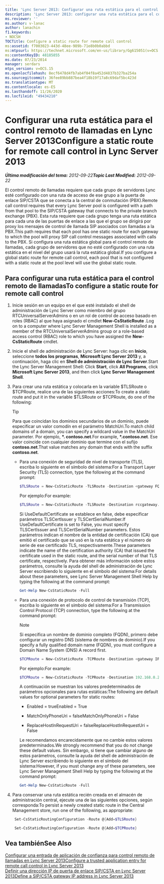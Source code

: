```yaml
---
title: 'Lync Server 2013: Configurar una ruta estática para el control remoto de llamadas'
description: 'Lync Server 2013: configurar una ruta estática para el control remoto de llamadas.'
ms.reviewer: ''
ms.author: v-lanac
author: lanachin
f1.keywords:
- NOCSH
TOCTitle: Configure a static route for remote call control
ms:assetid: f7003023-443d-48ee-989b-71e8b0b0abbd
ms:mtpsurl: https://technet.microsoft.com/en-us/library/Gg615051(v=OCS.15)
ms:contentKeyID: 48185855
ms.date: 07/23/2014
manager: serdars
mtps_version: v=OCS.15
ms.openlocfilehash: 8ecf6478d4fb7ab4f04f8a452d4837b327ba254a
ms.sourcegitcommit: 36fee89bb887bea4f18b19f17a8c69daf5bc423d
ms.translationtype: MT
ms.contentlocale: es-ES
ms.lasthandoff: 11/26/2020
ms.locfileid: "49434210"
---
```

# <a name="configure-a-static-route-for-remote-call-control-in-lync-server-2013"></a><span data-ttu-id="98ffc-103">Configurar una ruta estática para el control remoto de llamadas en Lync Server 2013</span><span class="sxs-lookup"><span data-stu-id="98ffc-103">Configure a static route for remote call control in Lync Server 2013</span></span>

<div data-xmlns="http://www.w3.org/1999/xhtml">

<div class="topic" data-xmlns="http://www.w3.org/1999/xhtml" data-msxsl="urn:schemas-microsoft-com:xslt" data-cs="https://msdn.microsoft.com/">

<div data-asp="https://msdn2.microsoft.com/asp">



</div>

<div id="mainSection">

<div id="mainBody"><span data-ttu-id="98ffc-104">

<span> </span></span><span class="sxs-lookup"><span data-stu-id="98ffc-104">

<span> </span></span></span>

<span data-ttu-id="98ffc-105">_**Última modificación del tema:** 2012-09-22_</span><span class="sxs-lookup"><span data-stu-id="98ffc-105">_**Topic Last Modified:** 2012-09-22_</span></span>

<span data-ttu-id="98ffc-106">El control remoto de llamadas requiere que cada grupo de servidores Lync esté configurado con una ruta de acceso de ese grupo a la puerta de enlace SIP/CSTA que se conecta a la central de conmutación (PBX).</span><span class="sxs-lookup"><span data-stu-id="98ffc-106">Remote call control requires that every Lync Server pool is configured with a path from that pool to the SIP/CSTA gateway that connects to the private branch exchange (PBX).</span></span> <span data-ttu-id="98ffc-107">Esta ruta requiere que cada grupo tenga una ruta estática para cada una de las puertas de enlace a las que el grupo se dirigirá por proxy los mensajes de control de llamada SIP asociados con llamadas a la PBX.</span><span class="sxs-lookup"><span data-stu-id="98ffc-107">This path requires that each pool has one static route for each gateway to which the pool will proxy SIP call control messages associated with calls to the PBX.</span></span> <span data-ttu-id="98ffc-108">Si configura una ruta estática global para el control remoto de llamadas, cada grupo de servidores que no esté configurado con una ruta estática en el nivel del grupo usará la ruta estática global.</span><span class="sxs-lookup"><span data-stu-id="98ffc-108">If you configure a global static route for remote call control, each pool that is not configured with a static route at the pool level will use the global static route.</span></span>

<div>

## <a name="to-configure-a-static-route-for-remote-call-control"></a><span data-ttu-id="98ffc-109">Para configurar una ruta estática para el control remoto de llamadas</span><span class="sxs-lookup"><span data-stu-id="98ffc-109">To configure a static route for remote call control</span></span>

1.  <span data-ttu-id="98ffc-110">Inicie sesión en un equipo en el que esté instalado el shell de administración de Lync Server como miembro del grupo RTCUniversalServerAdmins o en un rol de control de acceso basado en roles (RBAC) al que haya asignado el cmdlet **New-CsStaticRoute** .</span><span class="sxs-lookup"><span data-stu-id="98ffc-110">Log on to a computer where Lync Server Management Shell is installed as a member of the RTCUniversalServerAdmins group or a role-based access control (RBAC) role to which you have assigned the **New-CsStaticRoute** cmdlet.</span></span>

2.  <span data-ttu-id="98ffc-111">Inicie el shell de administración de Lync Server: haga clic en **Inicio**, seleccione **todos los programas**, **Microsoft Lync Server 2013** y, a continuación, haga clic en **Shell de administración de Lync Server**.</span><span class="sxs-lookup"><span data-stu-id="98ffc-111">Start the Lync Server Management Shell: Click **Start**, click **All Programs**, click **Microsoft Lync Server 2013**, and then click **Lync Server Management Shell**.</span></span>

3.  <span data-ttu-id="98ffc-112">Para crear una ruta estática y colocarla en la variable $TLSRoute o $TCPRoute, realice una de las siguientes acciones:</span><span class="sxs-lookup"><span data-stu-id="98ffc-112">To create a static route and put it in the variable $TLSRoute or $TCPRoute, do one of the following:</span></span>
    
    <div class="">
    

    > [!TIP]  
    > <span data-ttu-id="98ffc-113">Para que coincidan los dominios secundarios de un dominio, puede especificar un valor comodín en el parámetro MatchUri.</span><span class="sxs-lookup"><span data-stu-id="98ffc-113">To match child domains of a domain, you can specify a wildcard value in the MatchUri parameter.</span></span> <span data-ttu-id="98ffc-114">Por ejemplo, <STRONG>\*. contoso.net</STRONG>.</span><span class="sxs-lookup"><span data-stu-id="98ffc-114">For example, <STRONG>\*.contoso.net</STRONG>.</span></span> <span data-ttu-id="98ffc-115">Ese valor coincide con cualquier dominio que termine con el sufijo <STRONG>contoso.net</STRONG>.</span><span class="sxs-lookup"><span data-stu-id="98ffc-115">That value matches any domain that ends with the suffix <STRONG>contoso.net</STRONG>.</span></span>

    
    </div>
    
      - <span data-ttu-id="98ffc-116">Para una conexión de seguridad de nivel de transporte (TLS), escriba lo siguiente en el símbolo del sistema:</span><span class="sxs-lookup"><span data-stu-id="98ffc-116">For a Transport Layer Security (TLS) connection, type the following at the command prompt:</span></span>
        
        ```powershell
        $TLSRoute = New-CsStaticRoute -TLSRoute -Destination <gateway FQDN> -Port <gateway SIP listening port> -UseDefaultCertificate $true -MatchUri <destination domain>
        ```
        <span data-ttu-id="98ffc-117">Por ejemplo:</span><span class="sxs-lookup"><span data-stu-id="98ffc-117">For example:</span></span>
        ```powershell
        $TLSRoute = New-CsStaticRoute -TLSRoute -Destination rccgateway.contoso.net -Port 5065 -UseDefaultCertificate $true -MatchUri *.contoso.net
        ```
        <span data-ttu-id="98ffc-118">Si UseDefaultCertificate se establece en false, debe especificar parámetros TLSCertIssuer y TLSCertSerialNumber.</span><span class="sxs-lookup"><span data-stu-id="98ffc-118">If UseDefaultCertificate is set to False, you must specify TLSCertIssuer and TLSCertSerialNumber parameters.</span></span> <span data-ttu-id="98ffc-119">Estos parámetros indican el nombre de la entidad de certificación (CA) que emitió el certificado que se usó en la ruta estática y el número de serie de ese certificado TLS, respectivamente.</span><span class="sxs-lookup"><span data-stu-id="98ffc-119">These parameters indicate the name of the certification authority (CA) that issued the certificate used in the static route, and the serial number of that TLS certificate, respectively.</span></span> <span data-ttu-id="98ffc-120">Para obtener más información sobre estos parámetros, consulte la ayuda del shell de administración de Lync Server escribiendo lo siguiente en el símbolo del sistema:</span><span class="sxs-lookup"><span data-stu-id="98ffc-120">For details about these parameters, see Lync Server Management Shell Help by typing the following at the command prompt:</span></span>
        ```powershell
        Get-Help New-CsStaticRoute -Full
        ```
      - <span data-ttu-id="98ffc-121">Para una conexión de protocolo de control de transmisión (TCP), escriba lo siguiente en el símbolo del sistema:</span><span class="sxs-lookup"><span data-stu-id="98ffc-121">For a Transmission Control Protocol (TCP) connection, type the following at the command prompt:</span></span>
        
        <div class="">
        

        > [!NOTE]  
        > <span data-ttu-id="98ffc-122">Si especifica un nombre de dominio completo (FQDN), primero debe configurar un registro DNS (sistema de nombres de dominio).</span><span class="sxs-lookup"><span data-stu-id="98ffc-122">If you specify a fully qualified domain name (FQDN), you must configure a Domain Name System (DNS) A record first.</span></span>

        
        </div>
        
        ```powershell
        $TCPRoute = New-CsStaticRoute -TCPRoute -Destination <gateway IP address or FQDN> -Port <gateway SIP listening port> -MatchUri <destination domain>
        ```
        <span data-ttu-id="98ffc-123">Por ejemplo:</span><span class="sxs-lookup"><span data-stu-id="98ffc-123">For example:</span></span>
        ```powershell
        $TCPRoute = New-CsStaticRoute -TCPRoute -Destination 192.168.0.240 -Port 5065 -MatchUri *.contoso.net
        ```
        <span data-ttu-id="98ffc-124">A continuación se muestran los valores predeterminados de parámetros opcionales para rutas estáticas:</span><span class="sxs-lookup"><span data-stu-id="98ffc-124">The following are default values for optional parameters for static routes:</span></span>
        
          - <span data-ttu-id="98ffc-125">Enabled = true</span><span class="sxs-lookup"><span data-stu-id="98ffc-125">Enabled = True</span></span>
        
          - <span data-ttu-id="98ffc-126">MatchOnlyPhoneUri = false</span><span class="sxs-lookup"><span data-stu-id="98ffc-126">MatchOnlyPhoneUri = False</span></span>
        
          - <span data-ttu-id="98ffc-127">ReplaceHostInRequestUri = false</span><span class="sxs-lookup"><span data-stu-id="98ffc-127">ReplaceHostInRequestUri = False</span></span>
        
        <span data-ttu-id="98ffc-128">Le recomendamos encarecidamente que no cambie estos valores predeterminados.</span><span class="sxs-lookup"><span data-stu-id="98ffc-128">We strongly recommend that you do not change these default values.</span></span> <span data-ttu-id="98ffc-129">Sin embargo, si tiene que cambiar alguno de estos parámetros, consulte la ayuda del shell de administración de Lync Server escribiendo lo siguiente en el símbolo del sistema:</span><span class="sxs-lookup"><span data-stu-id="98ffc-129">However, if you must change any of these parameters, see Lync Server Management Shell Help by typing the following at the command prompt:</span></span>
        ```powershell
        Get-Help New-CsStaticRoute -Full
        ```
4.  <span data-ttu-id="98ffc-130">Para conservar una ruta estática recién creada en el almacén de administración central, ejecute una de las siguientes opciones, según corresponda:</span><span class="sxs-lookup"><span data-stu-id="98ffc-130">To persist a newly created static route in the Central Management store, run one of the following, as appropriate:</span></span>
    
       ```powershell
        Set-CsStaticRoutingConfiguration -Route @{Add=$TLSRoute}
       ```
    
       ```powershell
        Set-CsStaticRoutingConfiguration -Route @{Add=$TCPRoute}
       ```

</div>

<div>

## <a name="see-also"></a><span data-ttu-id="98ffc-131">Vea también</span><span class="sxs-lookup"><span data-stu-id="98ffc-131">See Also</span></span>


[<span data-ttu-id="98ffc-132">Configurar una entrada de aplicación de confianza para control remoto de llamadas en Lync Server 2013</span><span class="sxs-lookup"><span data-stu-id="98ffc-132">Configure a trusted application entry for remote call control in Lync Server 2013</span></span>](lync-server-2013-configure-a-trusted-application-entry-for-remote-call-control.md)  
[<span data-ttu-id="98ffc-133">Definir una dirección IP de puerta de enlace SIP/CSTA en Lync Server 2013</span><span class="sxs-lookup"><span data-stu-id="98ffc-133">Define a SIP/CSTA gateway IP address in Lync Server 2013</span></span>](lync-server-2013-define-a-sip-csta-gateway-ip-address.md)  
  

<span data-ttu-id="98ffc-134"></div>

</div>

<span> </span>

</div>

</div>

</span><span class="sxs-lookup"><span data-stu-id="98ffc-134"></div>

</div>

<span> </span>

</div>

</div>

</span></span></div>

